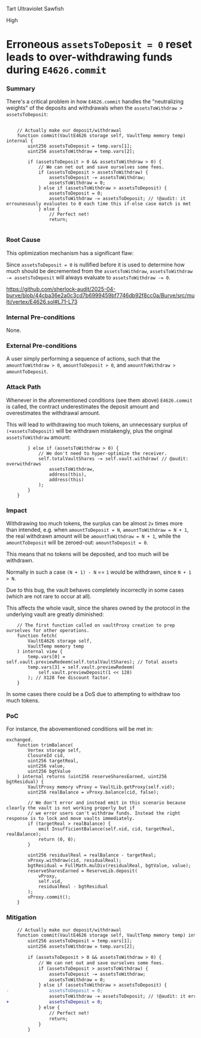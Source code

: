 Tart Ultraviolet Sawfish

High

# Erroneous `assetsToDeposit = 0` reset leads to over-withdrawing funds during `E4626.commit`

### Summary

There's a critical problem in how `E4626.commit` handles the "neutralizing weights" of the deposits and withdrawals when the `assetsToWithdraw > assetsToDeposit`:
```solidity

    // Actually make our deposit/withdrawal
    function commit(VaultE4626 storage self, VaultTemp memory temp) internal {
        uint256 assetsToDeposit = temp.vars[1];
        uint256 assetsToWithdraw = temp.vars[2];

        if (assetsToDeposit > 0 && assetsToWithdraw > 0) {
            // We can net out and save ourselves some fees.
            if (assetsToDeposit > assetsToWithdraw) {
                assetsToDeposit -= assetsToWithdraw;
                assetsToWithdraw = 0;
            } else if (assetsToWithdraw > assetsToDeposit) {
                assetsToDeposit = 0;
                assetsToWithdraw -= assetsToDeposit; // !@audit: it errounesously evaluates to 0 each time this if-else case match is met
            } else {
                // Perfect net!
                return;
          
```

### Root Cause

This optimization mechanism has a significant flaw:

Since `assetsToDeposit = 0` is nullified before it is used to determine how much should be decremented from the `assetsToWithdraw`, `assetsToWithdraw -= assetsToDeposit` will always evaluate to `assetsToWithdraw -= 0`.

https://github.com/sherlock-audit/2025-04-burve/blob/44cba36e2a0c3cd7b6999459bf7746db92f8cc0a/Burve/src/multi/vertex/E4626.sol#L71-L73

### Internal Pre-conditions

None.

### External Pre-conditions

A user simply performing a sequence of actions, such that the `amountToWithdraw > 0`, `amountToDeposit > 0`, and `amountToWithdraw > amountToDeposit`.

### Attack Path

Whenever in the aforementioned conditions (see them above) `E4626.commit` is called, the contract underestimates the deposit amount and overestimates the withdrawal amount.

This will lead to withdrawing too much tokens, an unnecessary surplus of `(+assetsToDeposit)` will be withdrawn mistakengly, plus the original `assetsToWithdraw` amount:
```solidity
        } else if (assetsToWithdraw > 0) {
            // We don't need to hyper-optimize the receiver.
            self.totalVaultShares -= self.vault.withdraw( // @audit: overwithdraws
                assetsToWithdraw,
                address(this),
                address(this)
            );
        }
    }
```

### Impact

Withdrawing too much tokens, the surplus can be almost `2x` times more than intended, e.g. when `amountToDeposit = N`, `amountToWithdraw = N + 1`, the real withdrawn amount will be `amountToWithdraw = N + 1`, while the `amountToDeposit` will be zeroed-out: `amountToDeposit = 0`.

This means that no tokens will be deposited, and too much will be withdrawn.

Normally in such a case `(N + 1) - N` == `1` would be withdrawn, since `N + 1 > N`.


Due to this bug, the vault behaves completely incorrectly in some cases (which are not rare to occur at all).

This affects the whole vault, since the shares owned by the protocol in the underlying vault are greatly diminished:
```solidity
    // The first function called on vaultProxy creation to prep ourselves for other operations.
    function fetch(
        VaultE4626 storage self,
        VaultTemp memory temp
    ) internal view {
        temp.vars[0] = self.vault.previewRedeem(self.totalVaultShares); // Total assets
        temp.vars[3] = self.vault.previewRedeem(
            self.vault.previewDeposit(1 << 128)
        ); // X128 fee discount factor.
    }

```


In some cases there could be a DoS due to attempting to withdraw too much tokens.

### PoC
For instance, the abovementioned conditions will be met in:
```solidity
exchanged.
    function trimBalance(
        Vertex storage self,
        ClosureId cid,
        uint256 targetReal,
        uint256 value,
        uint256 bgtValue
    ) internal returns (uint256 reserveSharesEarned, uint256 bgtResidual) {
        VaultProxy memory vProxy = VaultLib.getProxy(self.vid);
        uint256 realBalance = vProxy.balance(cid, false);

        // We don't error and instead emit in this scenario because clearly the vault is not working properly but if
        // we error users can't withdraw funds. Instead the right response is to lock and move vaults immediately.
        if (targetReal > realBalance) {
            emit InsufficientBalance(self.vid, cid, targetReal, realBalance);
            return (0, 0);
        }
        
        uint256 residualReal = realBalance - targetReal;
        vProxy.withdraw(cid, residualReal);
        bgtResidual = FullMath.mulDiv(residualReal, bgtValue, value);
        reserveSharesEarned = ReserveLib.deposit(
            vProxy,
            self.vid,
            residualReal - bgtResidual
        );
        vProxy.commit();
    }
```

### Mitigation

```diff
    // Actually make our deposit/withdrawal
    function commit(VaultE4626 storage self, VaultTemp memory temp) internal {
        uint256 assetsToDeposit = temp.vars[1];
        uint256 assetsToWithdraw = temp.vars[2];

        if (assetsToDeposit > 0 && assetsToWithdraw > 0) {
            // We can net out and save ourselves some fees.
            if (assetsToDeposit > assetsToWithdraw) {
                assetsToDeposit -= assetsToWithdraw;
                assetsToWithdraw = 0;
            } else if (assetsToWithdraw > assetsToDeposit) {
-               assetsToDeposit = 0;
                assetsToWithdraw -= assetsToDeposit; // !@audit: it errounesously evaluates to 0 each time this if-else case match is met
+               assetsToDeposit = 0;
            } else {
                // Perfect net!
                return;
            }
        }
```
